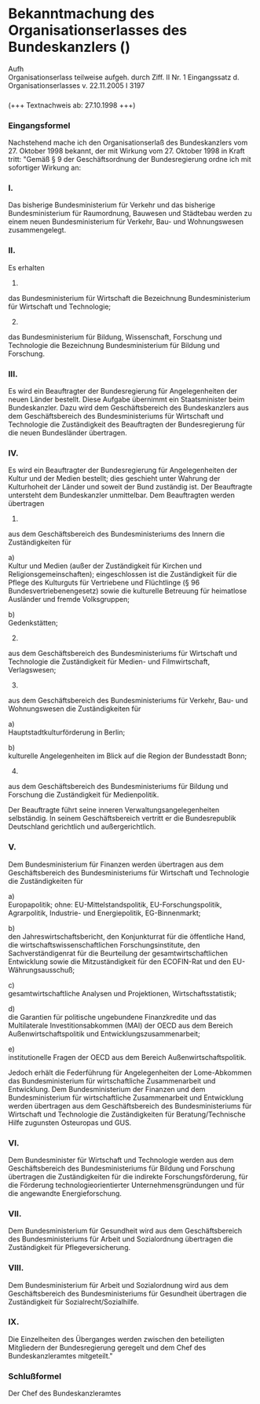 Bekanntmachung des Organisationserlasses des Bundeskanzlers ()
==============================================================

Aufh  
Organisationserlass teilweise aufgeh. durch Ziff. II Nr. 1 Eingangssatz d. Organisationserlasses v. 22.11.2005 I 3197

### 

(+++ Textnachweis ab: 27.10.1998 +++)

### Eingangsformel

Nachstehend mache ich den Organisationserlaß des Bundeskanzlers vom 27. Oktober 1998 bekannt, der mit Wirkung vom 27. Oktober 1998 in Kraft tritt:
"Gemäß § 9 der Geschäftsordnung der Bundesregierung ordne ich mit sofortiger Wirkung an:

### I.

Das bisherige Bundesministerium für Verkehr und das bisherige Bundesministerium für Raumordnung, Bauwesen und Städtebau werden zu einem neuen Bundesministerium für Verkehr, Bau- und Wohnungswesen zusammengelegt.

### II.

Es erhalten

1.  
das Bundesministerium für Wirtschaft die Bezeichnung Bundesministerium für Wirtschaft und Technologie;

2.  
das Bundesministerium für Bildung, Wissenschaft, Forschung und Technologie die Bezeichnung Bundesministerium für Bildung und Forschung.

### III.

Es wird ein Beauftragter der Bundesregierung für Angelegenheiten der neuen Länder bestellt. Diese Aufgabe übernimmt ein Staatsminister beim Bundeskanzler.
Dazu wird dem Geschäftsbereich des Bundeskanzlers aus dem Geschäftsbereich des Bundesministeriums für Wirtschaft und Technologie die Zuständigkeit des Beauftragten der Bundesregierung für die neuen Bundesländer übertragen.

### IV.

Es wird ein Beauftragter der Bundesregierung für Angelegenheiten der Kultur und der Medien bestellt; dies geschieht unter Wahrung der Kulturhoheit der Länder und soweit der Bund zuständig ist. Der Beauftragte untersteht dem Bundeskanzler unmittelbar.
Dem Beauftragten werden übertragen

1.  
aus dem Geschäftsbereich des Bundesministeriums des Innern die Zuständigkeiten für

a)  
Kultur und Medien (außer der Zuständigkeit für Kirchen und Religionsgemeinschaften); eingeschlossen ist die Zuständigkeit für die Pflege des Kulturguts für Vertriebene und Flüchtlinge (§ 96 Bundesvertriebenengesetz) sowie die kulturelle Betreuung für heimatlose Ausländer und fremde Volksgruppen;

b)  
Gedenkstätten;

2.  
aus dem Geschäftsbereich des Bundesministeriums für Wirtschaft und Technologie die Zuständigkeit für Medien- und Filmwirtschaft, Verlagswesen;

3.  
aus dem Geschäftsbereich des Bundesministeriums für Verkehr, Bau- und Wohnungswesen die Zuständigkeiten für

a)  
Hauptstadtkulturförderung in Berlin;

b)  
kulturelle Angelegenheiten im Blick auf die Region der Bundesstadt Bonn;

4.  
aus dem Geschäftsbereich des Bundesministeriums für Bildung und Forschung die Zuständigkeit für Medienpolitik.

Der Beauftragte führt seine inneren Verwaltungsangelegenheiten selbständig. In seinem Geschäftsbereich vertritt er die Bundesrepublik Deutschland gerichtlich und außergerichtlich.

### V.

Dem Bundesministerium für Finanzen werden übertragen aus dem Geschäftsbereich des Bundesministeriums für Wirtschaft und Technologie die Zuständigkeiten für

a)  
Europapolitik; ohne: EU-Mittelstandspolitik, EU-Forschungspolitik, Agrarpolitik, Industrie- und Energiepolitik, EG-Binnenmarkt;

b)  
den Jahreswirtschaftsbericht, den Konjunkturrat für die öffentliche Hand, die wirtschaftswissenschaftlichen Forschungsinstitute, den Sachverständigenrat für die Beurteilung der gesamtwirtschaftlichen Entwicklung sowie die Mitzuständigkeit für den ECOFIN-Rat und den EU-Währungsausschuß;

c)  
gesamtwirtschaftliche Analysen und Projektionen, Wirtschaftsstatistik;

d)  
die Garantien für politische ungebundene Finanzkredite und das Multilaterale Investitionsabkommen (MAI) der OECD aus dem Bereich Außenwirtschaftspolitik und Entwicklungszusammenarbeit;

e)  
institutionelle Fragen der OECD aus dem Bereich Außenwirtschaftspolitik.

Jedoch erhält die Federführung für Angelegenheiten der Lome-Abkommen das Bundesministerium für wirtschaftliche Zusammenarbeit und Entwicklung.
Dem Bundesministerium der Finanzen und dem Bundesministerium für wirtschaftliche Zusammenarbeit und Entwicklung werden übertragen aus dem Geschäftsbereich des Bundesministeriums für Wirtschaft und Technologie die Zuständigkeiten für Beratung/Technische Hilfe zugunsten Osteuropas und GUS.

### VI.

Dem Bundesminister für Wirtschaft und Technologie werden aus dem Geschäftsbereich des Bundesministeriums für Bildung und Forschung übertragen die Zuständigkeiten für die indirekte Forschungsförderung, für die Förderung technologieorientierter Unternehmensgründungen und für die angewandte Energieforschung.

### VII.

Dem Bundesministerium für Gesundheit wird aus dem Geschäftsbereich des Bundesministeriums für Arbeit und Sozialordnung übertragen die Zuständigkeit für Pflegeversicherung.

### VIII.

Dem Bundesministerium für Arbeit und Sozialordnung wird aus dem Geschäftsbereich des Bundesministeriums für Gesundheit übertragen die Zuständigkeit für Sozialrecht/Sozialhilfe.

### IX.

Die Einzelheiten des Überganges werden zwischen den beteiligten Mitgliedern der Bundesregierung geregelt und dem Chef des Bundeskanzleramtes mitgeteilt."

### Schlußformel

Der Chef des Bundeskanzleramtes
